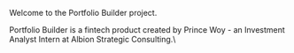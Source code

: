  Welcome to the Portfolio Builder project. 
 
Portfolio Builder is a fintech product created by Prince Woy - an Investment Analyst Intern at Albion Strategic Consulting.\
